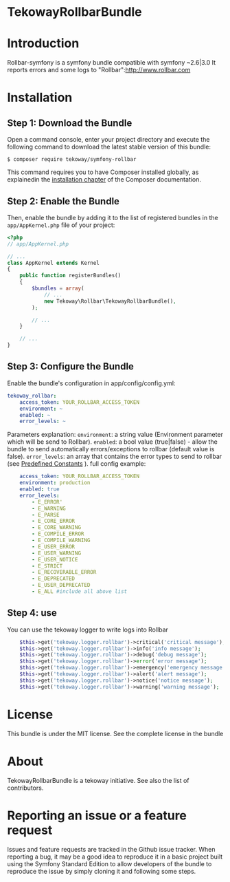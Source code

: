 # TekowayRollbarBundle


Introduction
============

Rollbar-symfony is a symfony bundle compatible with symfony ~2.6|3.0 It reports errors and some logs to "Rollbar":http://www.rollbar.com 

Installation
============
Step 1: Download the Bundle
---------------------------
Open a command console, enter your project directory and execute the following command to download the latest stable version of this bundle:
```
$ composer require tekoway/symfony-rollbar
```
This command requires you to have Composer installed globally, as explainedin the [installation chapter](https://getcomposer.org/doc/00-intro.md) of the Composer documentation.

Step 2: Enable the Bundle
-------------------------
Then, enable the bundle by adding it to the list of registered bundles in the `app/AppKernel.php` file of your project:

```php
<?php
// app/AppKernel.php

// ...
class AppKernel extends Kernel
{
    public function registerBundles()
    {
        $bundles = array(
            // ...
            new Tekoway\Rollbar\TekowayRollbarBundle(),
        );

        // ...
    }

    // ...
}
```

Step 3: Configure the Bundle
----------------------------
Enable the bundle's configuration in app/config/config.yml:
```yml
tekoway_rollbar: 
    access_token: YOUR_ROLLBAR_ACCESS_TOKEN
    environment: ~
    enabled: ~
    error_levels: ~
```
Parameters explanation:
`environment`: a string value (Environment parameter which will be send to Rollbar).
`enabled`: a bool value (true|false) - allow the bundle to send automatically errors/exceptions to rollbar (default value is false).
`error_levels`: an array that contains the error types to send to rollbar (see [Predefined Constants](http://php.net/manual/en/errorfunc.constants.php) ).
full config example:
```yml
    access_token: YOUR_ROLLBAR_ACCESS_TOKEN
    environment: production
    enabled: true
    error_levels: 
        - E_ERROR'
        - E_WARNING
        - E_PARSE
        - E_CORE_ERROR
        - E_CORE_WARNING
        - E_COMPILE_ERROR
        - E_COMPILE_WARNING
        - E_USER_ERROR
        - E_USER_WARNING
        - E_USER_NOTICE
        - E_STRICT
        - E_RECOVERABLE_ERROR
        - E_DEPRECATED
        - E_USER_DEPRECATED
        - E_ALL #include all above list
```
Step 4: use 
-----------
You can use the tekoway logger to write logs into Rollbar
```php
    $this->get('tekoway.logger.rollbar')->critical('critical message');
    $this->get('tekoway.logger.rollbar')->info('info message');
    $this->get('tekoway.logger.rollbar')->debug('debug message');
    $this->get('tekoway.logger.rollbar')->error('error message');
    $this->get('tekoway.logger.rollbar')->emergency('emergency message');
    $this->get('tekoway.logger.rollbar')->alert('alert message');
    $this->get('tekoway.logger.rollbar')->notice('notice message');
    $this->get('tekoway.logger.rollbar')->warning('warning message');
```

License
=======
This bundle is under the MIT license. See the complete license in the bundle

About
=====
TekowayRollbarBundle is a tekoway initiative. See also the list of contributors.

Reporting an issue or a feature request
=======================================
Issues and feature requests are tracked in the Github issue tracker.
When reporting a bug, it may be a good idea to reproduce it in a basic project built using the Symfony Standard Edition to allow developers of the bundle to reproduce the issue by simply cloning it and following some steps.